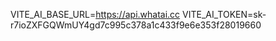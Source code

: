 VITE_AI_BASE_URL=https://api.whatai.cc
VITE_AI_TOKEN=sk-r7ioZXFGQWmUY4gd7c995c378a1c433f9e6e353f28019660
